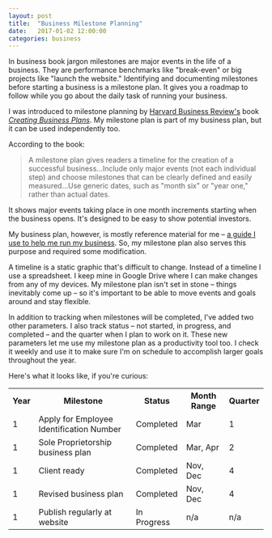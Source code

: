 ```yaml
---
layout: post
title:  "Business Milestone Planning"
date:   2017-01-02 12:00:00
categories: business
---
```


In business book jargon milestones are major events in the life of a business. They are performance benchmarks like "break-even" or big projects like "launch the website." Identifying and documenting milestones before starting a business is a milestone plan. It gives you a roadmap to follow while you go about the daily task of running your business.

I was introduced to milestone planning by [Harvard Business Review's](https://hbr.org/) book [_Creating Business Plans_](https://hbr.org/product/creating-business-plans-hbr-20-minute-manager-series/16998E-KND-ENG). My milestone plan is part of my business plan, but it can be used independently too. 

According to the book: 

> A milestone plan gives readers a timeline for the creation of a successful business...Include only major events (not each individual step) and choose milestones that can be clearly defined and easily measured...Use generic dates, such as "month six" or "year one," rather than actual dates. 

It shows major events taking place in one month increments starting when the business opens. It's designed to be easy to show potential investors. 

My business plan, however, is mostly reference material for me – [a guide I use to help me run my business](http://mduncan.me/a-zero-investor-business-plan). So, my milestone plan also serves this purpose and required some modification. 

A timeline is a static graphic that's difficult to change. Instead of a timeline I use a spreadsheet. I keep mine in Google Drive where I can make changes from any of my devices. My milestone plan isn't set in stone – things inevitably come up – so it's important to be able to move events and goals around and stay flexible.

In addition to tracking when milestones will be completed, I've added two other parameters. I also track status – not started, in progress, and completed – and the quarter when I plan to work on it. These new parameters let me use my milestone plan as a productivity tool too. I check it weekly and use it to make sure I'm on schedule to accomplish larger goals throughout the year. 

Here's what it looks like, if you're curious:

<div class="responsive-table">
  <table>
    <tr>
      <th>Year</th>
      <th>Milestone</th>
      <th>Status</th>
      <th>Month Range</th>
      <th>Quarter</th>    
    </tr>
    <tr>
      <td>1</td>
      <td>Apply for Employee Identification Number</td>
      <td>Completed</td>
      <td>Mar</td>
      <td>1</td>
    </tr>
    <tr>
      <td>1</td>
      <td>Sole Proprietorship business plan</td>
      <td>Completed</td>
      <td>Mar, Apr</td>
      <td>2</td>
    </tr>
    <tr>
      <td>1</td>
      <td>Client ready</td>
      <td>Completed</td>
      <td>Nov, Dec</td>
      <td>4</td>
    </tr>
    <tr>
      <td>1</td>
      <td>Revised business plan</td>
      <td>Completed</td>
      <td>Nov, Dec</td>
      <td>4</td>
    </tr>
    <tr>
      <td>1</td>
      <td>Publish regularly at website</td>
      <td>In Progress</td>
      <td>n/a</td>
      <td>n/a</td>
    </tr>
  </table>
</div>


